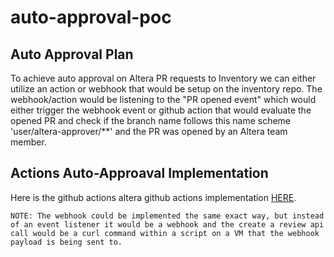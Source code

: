 # auto-approval-poc

## Auto Approval Plan
To achieve auto approval on Altera PR requests to Inventory we can either utilize an action or webhook that would be setup on the inventory repo. The webhook/action would be listening to the "PR opened event" which would either trigger the webhook event or github action that would evaluate the opened PR and check if the branch name follows this name scheme 'user/altera-approver/**' and the PR was opened by an Altera team member. 

## Actions Auto-Approaval Implementation
Here is the github actions altera github actions implementation [HERE](https://github.com/jaron-bauers/auto-approval-poc/blob/main/.github/workflows/poc-2.yml). 

`NOTE: The webhook could be implemented the same exact way, but instead of an event listener it would be a webhook and the create a review api call would be a curl command within a script on a VM that the webhook payload is being sent to.`







